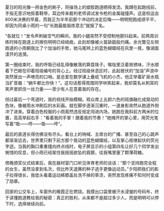 夏日的阳光像一把金色的刷子，将操场上的塑胶跑道晒得发烫。我蹲在起跑线前，手指无意识地抠着鞋带，耳边传来裁判老师调试发令枪的金属碰撞声。这是校运会800米决赛的早晨，而我正为半年前那个冲动的决定后悔——明明短跑成绩平平，却因为同桌小雨的一句“长跑最能锻炼意志”就报了名。

“各就位！”发令声刺破空气的瞬间，我的小腿突然不受控制地颤抖起来。前两周训练时摔在跑道上的擦伤明明已经结痂，此刻却像被火苗舔舐般灼痛。余光瞥见左侧跑道的小雨朝我比了个加油的手势，她马尾辫上的蓝色蝴蝶结在风里一晃，像湖面漾开的涟漪。

第一圈结束时，我的呼吸已经乱得像散落的算盘珠子。喉咙里泛着铁锈味，汗水顺着下巴砸在印着班级编号的背心上。经过班级休息区时，此起彼伏的“加油”声浪中突然冒出一声嘹亮的口哨。是总爱在数学课上叠纸飞机的小杰，他正举着矿泉水瓶当扩音器：“蜗牛都比你快！”。这句话惹得周围同学哄笑起来，我却莫名从刺耳的笑声里抓住一丝力量——至少有人在意着我的存在。

拐过最后一个弯道时，我的视线开始模糊。观众席上五颜六色的班旗融化成晃动的色块，像被雨水冲刷后的水彩画。就在脚步逐渐沉重时，一道身影突然从跑道外侧冲了进来。穿着白色校服的小雨竟然违反规定闯进内场，她跑在我斜前方两米的位置，高高举起右手：“看着我的手掌！跟着我的节奏！”她摊开的掌心里，用荧光笔写着“吸——呼——吸——呼”。

最后的直道长得仿佛没有尽头。看台上的呐喊、主席台的广播、甚至自己的心跳声都渐渐远去，世界里只剩下前方那个晃动的蓝色蝴蝶结，以及掌心规律起伏的荧光字迹。当我的胸口重重撞向终点线时，电子屏显示的小组第四名让好几个同学发出惋惜的叹息，但小雨已经架住我摇摇欲坠的肩膀，往我嘴里塞了颗薄荷糖。

傍晚颁奖仪式结束后，我在器材室门口听见体育老师的谈话：“那个坚持跑完全程的女生，虽然没拿到名次，但比昨天退赛的种子选手更像运动员。”夕阳把我们的影子拉得很长，我低头看着运动裤膝盖处洗不掉的草渍，突然发现疼痛不知何时变成了勋章。

回家的公交车上，车窗外的晚霞正在燃烧。我摸出口袋里被汗水浸皱的号码布，终于读懂跑道教给我的秘密：真正的胜利，从来都不是超过多少人，而是明明可以停下时，选择继续向前。